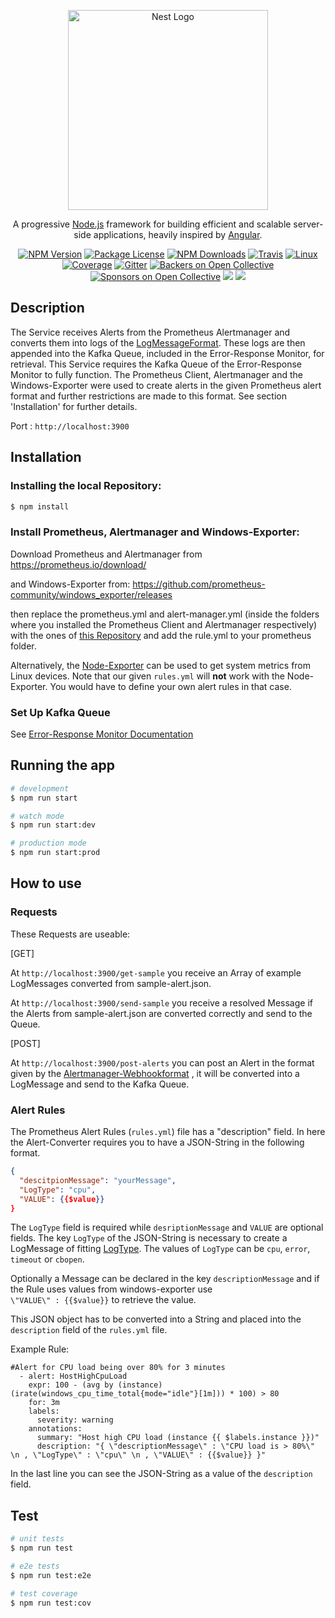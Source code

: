 <p align="center">
  <a href="http://nestjs.com/" target="blank"><img src="https://nestjs.com/img/logo_text.svg" width="320" alt="Nest Logo" /></a>
</p>

[travis-image]: https://api.travis-ci.org/nestjs/nest.svg?branch=master
[travis-url]: https://travis-ci.org/nestjs/nest
[linux-image]: https://img.shields.io/travis/nestjs/nest/master.svg?label=linux
[linux-url]: https://travis-ci.org/nestjs/nest
  
  <p align="center">A progressive <a href="http://nodejs.org" target="blank">Node.js</a> framework for building efficient and scalable server-side applications, heavily inspired by <a href="https://angular.io" target="blank">Angular</a>.</p>
    <p align="center">
<a href="https://www.npmjs.com/~nestjscore"><img src="https://img.shields.io/npm/v/@nestjs/core.svg" alt="NPM Version" /></a>
<a href="https://www.npmjs.com/~nestjscore"><img src="https://img.shields.io/npm/l/@nestjs/core.svg" alt="Package License" /></a>
<a href="https://www.npmjs.com/~nestjscore"><img src="https://img.shields.io/npm/dm/@nestjs/core.svg" alt="NPM Downloads" /></a>
<a href="https://travis-ci.org/nestjs/nest"><img src="https://api.travis-ci.org/nestjs/nest.svg?branch=master" alt="Travis" /></a>
<a href="https://travis-ci.org/nestjs/nest"><img src="https://img.shields.io/travis/nestjs/nest/master.svg?label=linux" alt="Linux" /></a>
<a href="https://coveralls.io/github/nestjs/nest?branch=master"><img src="https://coveralls.io/repos/github/nestjs/nest/badge.svg?branch=master#5" alt="Coverage" /></a>
<a href="https://gitter.im/nestjs/nestjs?utm_source=badge&utm_medium=badge&utm_campaign=pr-badge&utm_content=body_badge"><img src="https://badges.gitter.im/nestjs/nestjs.svg" alt="Gitter" /></a>
<a href="https://opencollective.com/nest#backer"><img src="https://opencollective.com/nest/backers/badge.svg" alt="Backers on Open Collective" /></a>
<a href="https://opencollective.com/nest#sponsor"><img src="https://opencollective.com/nest/sponsors/badge.svg" alt="Sponsors on Open Collective" /></a>
  <a href="https://paypal.me/kamilmysliwiec"><img src="https://img.shields.io/badge/Donate-PayPal-dc3d53.svg"/></a>
  <a href="https://twitter.com/nestframework"><img src="https://img.shields.io/twitter/follow/nestframework.svg?style=social&label=Follow"></a>
</p>
  <!--[![Backers on Open Collective](https://opencollective.com/nest/backers/badge.svg)](https://opencollective.com/nest#backer)
  [![Sponsors on Open Collective](https://opencollective.com/nest/sponsors/badge.svg)](https://opencollective.com/nest#sponsor)-->

## Description

The Service receives Alerts from the Prometheus Alertmanager and converts them into logs of the [LogMessageFormat](https://github.com/ccims/logging-message-format).
These logs are then appended into the Kafka Queue, included in the Error-Response Monitor, for retrieval. 
This Service requires the Kafka Queue of the Error-Response Monitor to fully function. The Prometheus Client, Alertmanager and the Windows-Exporter were used to create alerts in the given Prometheus alert format and further restrictions are made to this format. See section 'Installation' for further details.

Port : `http://localhost:3900`

## Installation
### Installing the local Repository:

```bash
$ npm install
```
### Install Prometheus, Alertmanager and Windows-Exporter:

Download Prometheus and Alertmanager from https://prometheus.io/download/

and Windows-Exporter from: https://github.com/prometheus-community/windows_exporter/releases

then replace the prometheus.yml and alert-manager.yml (inside the folders where you installed the Prometheus Client and Alertmanager respectively) with the ones of [this Repository](https://github.com/ccims/Prometheus-Alert-Converter/tree/dev/prometheus) and add the rule.yml to your prometheus folder.

Alternatively, the [Node-Exporter](https://github.com/prometheus/node_exporter) can be used to get system metrics from Linux devices. Note that our given `rules.yml` will **not** work with the Node-Exporter. You would have to define your own alert rules in that case. 

### Set Up Kafka Queue 

See [Error-Response Monitor Documentation](https://github.com/ccims/error-response-monitoring-service/blob/dev/payment-service-monitor/README.md)


## Running the app

```bash
# development
$ npm run start

# watch mode
$ npm run start:dev

# production mode
$ npm run start:prod
```

## How to use

### Requests

These Requests are useable: 

[GET]

At `http://localhost:3900/get-sample` you receive an Array of example LogMessages converted from sample-alert.json.

At `http://localhost:3900/send-sample` you receive a resolved Message if the Alerts from sample-alert.json are converted correctly and send to the Queue.

[POST]

At `http://localhost:3900/post-alerts` you can post an Alert in the format given by the [Alertmanager-Webhookformat](https://prometheus.io/docs/alerting/latest/configuration/#webhook_config) , it will be converted into a LogMessage and send to the Kafka Queue.

### Alert Rules

The Prometheus Alert Rules (`rules.yml`) file has a "description" field. In here the Alert-Converter requires you to have a JSON-String in the following format. 

``` json
{
  "descitpionMessage": "yourMessage",
  "LogType": "cpu",
  "VALUE": {{$value}}
}
```
The `LogType` field is required while `desriptionMessage` and `VALUE` are optional fields.
The key `LogType` of the JSON-String is necessary to create a LogMessage of fitting [LogType](https://github.com/ccims/logging-message-format/blob/dev/src/log-type.ts). The values of `LogType` can be `cpu`, `error`, `timeout` or `cbopen`.

Optionally a Message can be declared in the key `descriptionMessage` and if the Rule uses values from windows-exporter use <br>
`\"VALUE\" : {{$value}}` to retrieve the value. 

This JSON object has to be converted into a String and placed into the `description` field of the `rules.yml` file.

Example Rule:
```
#Alert for CPU load being over 80% for 3 minutes
  - alert: HostHighCpuLoad
    expr: 100 - (avg by (instance) (irate(windows_cpu_time_total{mode="idle"}[1m])) * 100) > 80
    for: 3m
    labels:
      severity: warning
    annotations:
      summary: "Host high CPU load (instance {{ $labels.instance }})"
      description: "{ \"descriptionMessage\" : \"CPU load is > 80%\" \n , \"LogType\" : \"cpu\" \n , \"VALUE\" : {{$value}} }"
```
In the last line you can see the JSON-String as a value of the `description` field. 

## Test

```bash
# unit tests
$ npm run test

# e2e tests
$ npm run test:e2e

# test coverage
$ npm run test:cov
```


